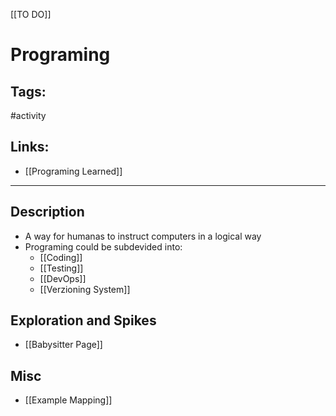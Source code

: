 [[TO DO]]

# Programing

## Tags:
#activity

## Links:
- [[Programing Learned]]

---

## Description
- A way for humanas to instruct computers in a logical way
- Programing could be subdevided into:
	- [[Coding]]
	- [[Testing]]
	- [[DevOps]]
	- [[Verzioning System]]

## Exploration and Spikes
- [[Babysitter Page]]

## Misc
- [[Example Mapping]]